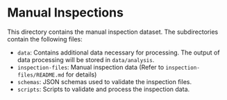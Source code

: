 # Manual Inspections

This directory contains the manual inspection dataset. The subdirectories contain the following files:
- `data`: Contains additional data necessary for processing. The output of data processing will be stored in `data/analysis`.
- `inspection-files`: Manual inspection data (Refer to `inspection-files/README.md` for details)
- `schemas`: JSON schemas used to validate the inspection files.
- `scripts`: Scripts to validate and process the inspection data.
